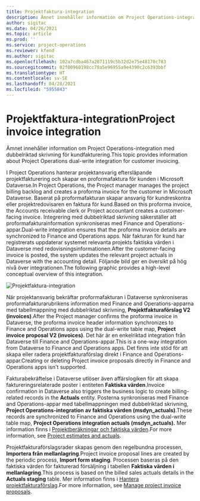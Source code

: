 ```yaml
---
title: Projektfaktura-integration
description: Ämnet innehåller information om Project Operations-integration med dubbelriktad skrivning för kundfakturering.
author: sigitac
ms.date: 04/26/2021
ms.topic: article
ms.prod: ''
ms.service: project-operations
ms.reviewer: kfend
ms.author: sigitac
ms.openlocfilehash: 102a7cdba467a2071119c5b32d2e75e48170c783
ms.sourcegitcommit: 02f00960198cc78a5e96955a9e4390c2c6393bbf
ms.translationtype: HT
ms.contentlocale: sv-SE
ms.lasthandoff: 04/28/2021
ms.locfileid: "5955843"
---
```

# <a name="project-invoice-integration"></a><span data-ttu-id="43b7f-103">Projektfaktura-integration</span><span class="sxs-lookup"><span data-stu-id="43b7f-103">Project invoice integration</span></span>

<span data-ttu-id="43b7f-104">Ämnet innehåller information om Project Operations-integration med dubbelriktad skrivning för kundfakturering.</span><span class="sxs-lookup"><span data-stu-id="43b7f-104">This topic provides information about Project Operations dual-write integration for customer invoicing.</span></span>

<span data-ttu-id="43b7f-105">I Project Operations hanterar projektansvarig eftersläpande projektfakturering och skapar en proformafaktura för kunden i Microsoft Dataverse.</span><span class="sxs-lookup"><span data-stu-id="43b7f-105">In Project Operations, the Project manager manages the project billing backlog and creates a proforma invoice for the customer in Microsoft Dataverse.</span></span> <span data-ttu-id="43b7f-106">Baserat på proformafakturan skapar ansvarig för kundreskontra eller projektredovisaren en faktura för kund.</span><span class="sxs-lookup"><span data-stu-id="43b7f-106">Based on this proforma invoice, the Accounts receivable clerk or Project accountant creates a customer-facing invoice.</span></span> <span data-ttu-id="43b7f-107">Integrering med dubbelriktad skrivning säkerställer att proformafakturainformation synkroniseras med Finance and Operations-appar.</span><span class="sxs-lookup"><span data-stu-id="43b7f-107">Dual-write integration ensures that the proforma invoice details are synchronized to Finance and Operations apps.</span></span> <span data-ttu-id="43b7f-108">När fakturan för kund har registrerats uppdaterar systemet relevanta projekts faktiska värden i Dataverse med redovisningsinformationen.</span><span class="sxs-lookup"><span data-stu-id="43b7f-108">After the customer-facing invoice is posted, the system updates the relevant project actuals in Dataverse with the accounting detail.</span></span> <span data-ttu-id="43b7f-109">Följande bild ger en översikt på hög nivå över integrationen.</span><span class="sxs-lookup"><span data-stu-id="43b7f-109">The following graphic provides a high-level conceptual overview of this integration.</span></span>

   ![Projektfaktura-integration](./media/DW5Invoicing.png)

<span data-ttu-id="43b7f-111">När projektansvarig bekräftar proformafakturan i Dataverse synkroniseras proformafakturarubrikens information med Finance and Operations-apparna med tabellmappning med dubbelriktad skrivning, **Projektfakturaförslag V2 (invoices)**.</span><span class="sxs-lookup"><span data-stu-id="43b7f-111">After the Project manager confirms the proforma invoice in Dataverse, the proforma invoice header information synchronizes to Finance and Operations apps using the dual-write table map, **Project invoice proposal V2 (invoices)**.</span></span> <span data-ttu-id="43b7f-112">Det här är en enkelriktad integration från Dataverse till Finance and Operations-appar.</span><span class="sxs-lookup"><span data-stu-id="43b7f-112">This is a one-way integration from Dataverse to Finance and Operations apps.</span></span> <span data-ttu-id="43b7f-113">Det finns inte stöd för att skapa eller radera projektfakturaförslag direkt i Finance and Operations-appar.</span><span class="sxs-lookup"><span data-stu-id="43b7f-113">Creating or deleting Project invoice proposals directly in Finance and Operations apps isn't supported.</span></span>

<span data-ttu-id="43b7f-114">Fakturabekräftelse i Dataverse utlöser även affärslogiken för att skapa faktureringsrelaterade poster i entiteten **Faktiska värden**.</span><span class="sxs-lookup"><span data-stu-id="43b7f-114">Invoice confirmation in Dataverse also triggers the business logic to create billing-related records in the **Actuals** entity.</span></span> <span data-ttu-id="43b7f-115">Posterna synkroniseras med Finance and Operations-appar med tabellmappningen med dubbelriktad skrivning, **Project Operations-integration av faktiska värden (msdyn\_actuals)**.</span><span class="sxs-lookup"><span data-stu-id="43b7f-115">These records are synchronized to Finance and Operations using the dual-write table map, **Project Operations integration actuals (msdyn\_actuals).**</span></span> <span data-ttu-id="43b7f-116">Mer information finns i [Projektberäkningar och faktiska värden](resource-dual-write-estimates-actuals.md).</span><span class="sxs-lookup"><span data-stu-id="43b7f-116">For more information, see [Project estimates and actuals](resource-dual-write-estimates-actuals.md).</span></span> 

<span data-ttu-id="43b7f-117">Projektfakturaförslagsrader skapas genom den regelbundna processen, **Importera från mellanlagring**.</span><span class="sxs-lookup"><span data-stu-id="43b7f-117">Project invoice proposal lines are created by the periodic process, **Import form staging**.</span></span> <span data-ttu-id="43b7f-118">Processen baseras på den faktiska värden för fakturerad försäljning i tabellen **Faktiska värden i mellanlagring**.</span><span class="sxs-lookup"><span data-stu-id="43b7f-118">This process is based on the billed sales actuals details in the **Actuals staging** table.</span></span> <span data-ttu-id="43b7f-119">Mer information finns i [Hantera projektfakturaförslag](../invoicing/format-update-project-invoice-proposals.md#create-project-invoice-proposals).</span><span class="sxs-lookup"><span data-stu-id="43b7f-119">For more information, see [Manage project invoice proposals](../invoicing/format-update-project-invoice-proposals.md#create-project-invoice-proposals).</span></span> 
